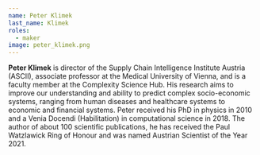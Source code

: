 ```yaml
---
name: Peter Klimek
last_name: Klimek
roles:
  - maker
image: peter_klimek.png
---
```

**Peter Klimek** is director of the Supply Chain Intelligence Institute Austria (ASCII), associate professor at the Medical University of Vienna, and is a faculty member at the Complexity Science Hub. His research aims to improve our understanding and ability to predict complex socio-economic systems, ranging from human diseases and healthcare systems to economic and financial systems. Peter received his PhD in physics in 2010 and a Venia Docendi (Habilitation) in computational science in 2018. The author of about 100 scientific publications, he has received the Paul Watzlawick Ring of Honour and was named Austrian Scientist of the Year 2021.